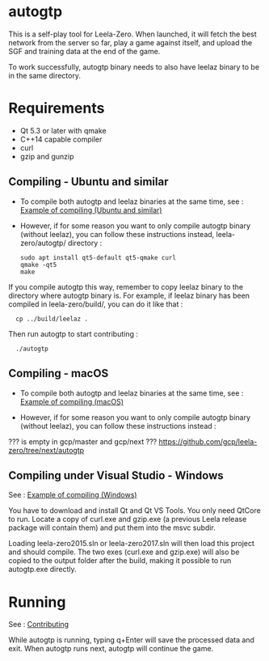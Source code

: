 # autogtp

This is a self-play tool for Leela-Zero. When launched, it will fetch the
best network from the server so far, play a game against itself, and upload
the SGF and training data at the end of the game.

To work successfully, autogtp binary needs to also have leelaz binary to be in the same directory.

# Requirements

* Qt 5.3 or later with qmake
* C++14 capable compiler
* curl
* gzip and gunzip

## Compiling - Ubuntu and similar

- To compile both autogtp and leelaz binaries at the same time, see : [Example of compiling (Ubuntu and similar)](https://github.com/gcp/leela-zero/tree/next#example-of-compiling---ubuntu--similar)

- However, if for some reason you want to only compile autogtp binary (without leelaz), you can follow these instructions instead, leela-zero/autogtp/ directory : 

      sudo apt install qt5-default qt5-qmake curl
      qmake -qt5
      make
      
If you compile autogtp this way, remember to copy leelaz binary to the directory where autogtp binary is. For example, if leelaz binary has been compiled in leela-zero/build/, you can do it like that : 

      cp ../build/leelaz .
      
Then run autogtp to start contributing : 

      ./autogtp

## Compiling - macOS

- To compile both autogtp and leelaz binaries at the same time, see : [Example of compiling (macOS)](https://github.com/gcp/leela-zero/tree/next#example-of-compiling---macos)

- However, if for some reason you want to only compile autogtp binary (without leelaz), you can follow these instructions instead : 

??? is empty in gcp/master and gcp/next ??? https://github.com/gcp/leela-zero/tree/next/autogtp

## Compiling under Visual Studio - Windows

See : [Example of compiling (Windows)](https://github.com/gcp/leela-zero/tree/next#example-of-compiling---windows)

You have to download and install Qt and Qt VS Tools. You only need QtCore to
run. Locate a copy of curl.exe and gzip.exe (a previous Leela release package
will contain them) and put them into the msvc subdir.

Loading leela-zero2015.sln or leela-zero2017.sln will then load this project
and should compile. The two exes (curl.exe and gzip.exe) will also be copied to
the output folder after the build, making it possible to run autogtp.exe
directly.

# Running

See : [Contributing](https://github.com/gcp/leela-zero/tree/next#contributing)

While autogtp is running, typing q+Enter will save the processed data and exit. When autogtp runs next, autogtp will continue the game.
